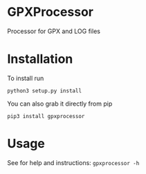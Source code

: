 # GPXProcessor
Processor for GPX and LOG files
# Installation
To install run

`python3 setup.py install`


You can also grab it directly from pip

`pip3 install gpxprocessor`
# Usage
See for help and instructions:
`gpxprocessor -h`